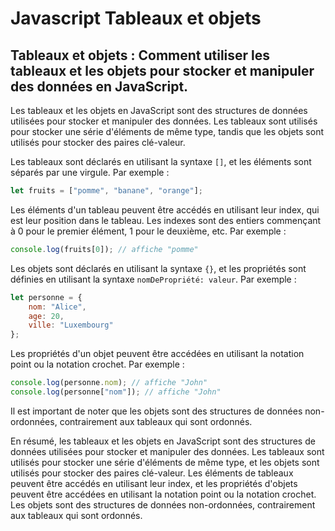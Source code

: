 # Javascript Tableaux et objets

## Tableaux et objets : Comment utiliser les tableaux et les objets pour stocker et manipuler des données en JavaScript.

Les tableaux et les objets en JavaScript sont des structures de données utilisées pour stocker et manipuler des données. Les tableaux sont utilisés pour stocker une série d'éléments de même type, tandis que les objets sont utilisés pour stocker des paires clé-valeur.

Les tableaux sont déclarés en utilisant la syntaxe `[]`, et les éléments sont séparés par une virgule. Par exemple :

```javascript
let fruits = ["pomme", "banane", "orange"];
```

Les éléments d'un tableau peuvent être accédés en utilisant leur index, qui est leur position dans le tableau. Les indexes sont des entiers commençant à 0 pour le premier élément, 1 pour le deuxième, etc. Par exemple :

```javascript
console.log(fruits[0]); // affiche "pomme"
```

Les objets sont déclarés en utilisant la syntaxe `{}`, et les propriétés sont définies en utilisant la syntaxe `nomDePropriété: valeur`. Par exemple :

```javascript
let personne = {
    nom: "Alice",
    age: 20,
    ville: "Luxembourg"
};
```

Les propriétés d'un objet peuvent être accédées en utilisant la notation point ou la notation crochet. Par exemple :

```javascript
console.log(personne.nom); // affiche "John"
console.log(personne["nom"]); // affiche "John"
```

Il est important de noter que les objets sont des structures de données non-ordonnées, contrairement aux tableaux qui sont ordonnés.

En résumé, les tableaux et les objets en JavaScript sont des structures de données utilisées pour stocker et manipuler des données. Les tableaux sont utilisés pour stocker une série d'éléments de même type, et les objets sont utilisés pour stocker des paires clé-valeur. Les éléments de tableaux peuvent être accédés en utilisant leur index, et les propriétés d'objets peuvent être accédées en utilisant la notation point ou la notation crochet. Les objets sont des structures de données non-ordonnées, contrairement aux tableaux qui sont ordonnés.
